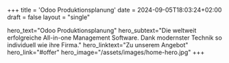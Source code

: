 +++
title = 'Odoo Produktionsplanung'
date = 2024-09-05T18:03:24+02:00
draft = false
layout = "single"


hero_text="Odoo Produktionsplanung"
hero_subtext="Die weltweit erfolgreiche All-in-one Management Software. Dank modernster Technik so individuell wie ihre Firma."
hero_linktext="Zu unserem Angebot"
hero_link="#offer"
hero_image="/assets/images/home-hero.jpg"
+++
